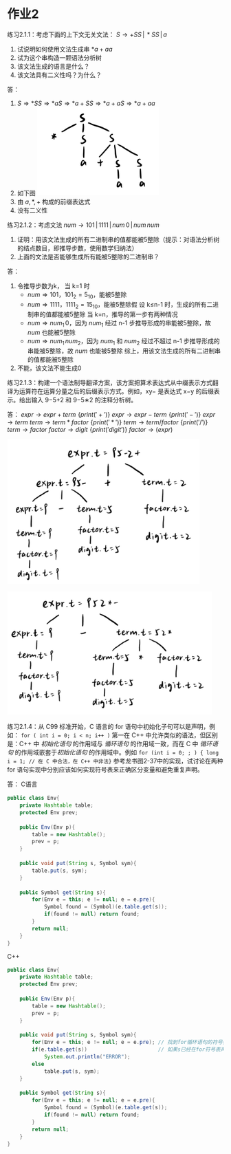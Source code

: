 # 作业2

练习2.1.1：考虑下面的上下文无关文法：
$S\rightarrow +SS\,|\,*SS\,|\,a$
1. 试说明如何使用文法生成串 $*a+aa$
2. 试为这个串构造一颗语法分析树
3. 该文法生成的语言是什么？
4. 该文法具有二义性吗？为什么？

答：
1. $S\Rightarrow *SS\Rightarrow *aS\Rightarrow *a+SS\Rightarrow *a+aS\Rightarrow *a+aa$
2. 如下图
    ![assembly-hm2-1](assets/assembly-hm2-1.png)
3. 由 $a,*,+$ 构成的前缀表达式
4. 没有二义性



练习2.1.2：考虑文法
$num\rightarrow 101\,|\,1111\,|\,num\,0\,|\,num\,num$

1. 证明：用该文法生成的所有二进制串的值都能被5整除（提示：对语法分析树的结点数目，即推导步数，使用数学归纳法）
2. 上面的文法是否能够生成所有能被5整除的二进制串？

答：
1. 令推导步数为k，
   当 k=1 时
   - $num\Rightarrow 101$，$101_2=5_{10}$，能被5整除 
   - $num\Rightarrow 1111$，$1111_2=15_{10}$，能被5整除假
   设 k≤n-1 时，生成的所有二进制串的值都能被5整除
   当 k=n，推导的第一步有两种情况
   - $num\Rightarrow num_1\,0$，因为 $num_1$ 经过 n-1 步推导形成的串能被5整除，故 $num$ 也能被5整除
   - $num\Rightarrow num_1\,num_2$，因为 $num_1$ 和 $num_2$ 经过不超过 n-1 步推导形成的串能被5整除，故 $num$ 也能被5整除
   综上，用该文法生成的所有二进制串的值都能被5整除
2. 不能，该文法不能生成0



练习2.1.3：构建一个语法制导翻译方案，该方案把算术表达式从中缀表示方式翻译为运算符在运算分量之后的后缀表示方式。例如，xy− 是表达式 x−y 的后缀表示。给出输入 9−5+2 和 9−5∗2 的注释分析树。

答：
$expr\rightarrow expr+term\,\,\{print('+')\}$
$expr\rightarrow expr-term\,\,\{print('-')\}$
$expr\rightarrow term$
$term\rightarrow term*factor\,\,\{print('*')\}$
$term\rightarrow term/factor\,\,\{print('/')\}$
$term\rightarrow factor$
$factor\rightarrow digit\,\,\{print('digit')\}$
$factor\rightarrow (expr)$

![assembly-hm2-2](assets/assembly-hm2-2.png)

![assembly-hm2-3](assets/assembly-hm2-3.png)



练习2.1.4：从 C99 标准开始，C 语言的 for 语句中初始化子句可以是声明，例如：
``for ( int i = 0; i < n; i++ )``
第一在 C++ 中允许类似的语法，但区别是：C++ 中 *初始化语句* 的作用域与 *循环语句* 的作用域一致，而在 C 中 *循环语句* 的作用域嵌套于*初始化语句* 的作用域中。例如
``for (int i = 0; ; ) { long i = 1; // 在 C 中合法，在 C++ 中非法}``
参考龙书图2-37中的实现，试讨论在两种 for 语句实现中分别应该如何实现符号表来正确区分变量和避免重复声明。

答：
C语言
```java
public class Env{
	private Hashtable table;
	protected Env prev;
	
	public Env(Env p){
		table = new Hashtable();
		prev = p;
	}
	
	public void put(String s, Symbol sym){
		table.put(s, sym);
	}
	
	public Symbol get(String s){
		for(Env e = this; e != null; e = e.pre){
			Symbol found = (Symbol)(e.table.get(s));
			if(found != null) return found;
		}
		return null;
	}
}
```

C++
```java
public class Env{
	private Hashtable table;
	protected Env prev;
	
	public Env(Env p){
		table = new Hashtable();
		prev = p;
	}
	
	public void put(String s, Symbol sym){
		for(Env e = this; e != null; e = e.pre); // 找到for循环语句的符号表
		if(e.table.get(s))                       // 如果s已经在for符号表声明过了，报错
			System.out.println("ERROR");
		else 
			table.put(s, sym);
	}
	
	public Symbol get(String s){
		for(Env e = this; e != null; e = e.pre){
			Symbol found = (Symbol)(e.table.get(s));
			if(found != null) return found;
		}
		return null;
	}
}
```
